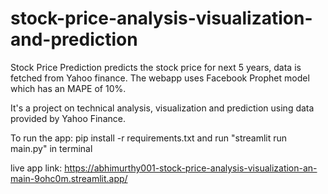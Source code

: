 # stock-price-analysis-visualization-and-prediction
Stock Price Prediction predicts the stock price for next 5 years, data is fetched from Yahoo finance. The webapp uses Facebook Prophet model which has an MAPE of 10%.


It's a project on technical analysis, visualization and prediction using data provided by Yahoo Finance.

To run the app: pip install -r requirements.txt
and run "streamlit run main.py" in terminal

live app link: https://abhimurthy001-stock-price-analysis-visualization-an-main-9ohc0m.streamlit.app/

